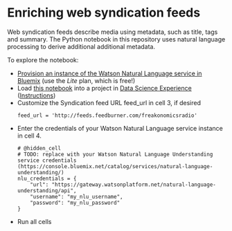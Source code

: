 # Enriching web syndication feeds

Web syndication feeds describe media using metadata, such as title, tags and summary. The Python notebook in this repository uses natural language processing to derive additional additional metadata. 

To explore the notebook:

* [Provision an instance of the Watson Natural Language service in Bluemix](https://console.bluemix.net/catalog/services/natural-language-understanding/) (use the _Lite_ plan, which is free!)
* Load [this notebook](https://raw.githubusercontent.com/ibm-watson-data-lab/enriching-web-syndication-feeds/master/enrich_syndication_feed.ipynb) into a project in [Data Science Experience](http://datascience.ibm.com/analytics) ([Instructions](https://apsportal.ibm.com/docs/content/analyze-data/creating-notebooks.html)) 
* Customize the Syndication feed URL feed_url in cell 3, if desired 
  ```
  feed_url = 'http://feeds.feedburner.com/freakonomicsradio'
  ```
* Enter the credentials of your Watson Natural Language service instance in cell 4.
  ```
  # @hidden_cell
  # TODO: replace with your Watson Natural Language Understanding service credentials (https://console.bluemix.net/catalog/services/natural-language-understanding/)
  nlu_credentials = {
      "url": "https://gateway.watsonplatform.net/natural-language-understanding/api",
      "username": "my_nlu_username",
      "password": "my_nlu_password"
  }
  ```
* Run all cells

